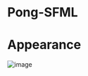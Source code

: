 # Pong-SFML

# Appearance
![image](https://github.com/0leksandrBondar/Pong-SFML/assets/104301715/af85f365-6203-457d-a342-a71776856c69)
